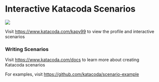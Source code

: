 # Interactive Katacoda Scenarios

[![](http://shields.katacoda.com/katacoda/kapy99/count.svg)](https://www.katacoda.com/kapy99 "Get your profile on Katacoda.com")

Visit https://www.katacoda.com/kapy99 to view the profile and interactive scenarios

### Writing Scenarios
Visit https://www.katacoda.com/docs to learn more about creating Katacoda scenarios

For examples, visit https://github.com/katacoda/scenario-example
